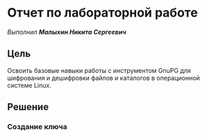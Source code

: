 # Отчет по лабораторной работе
*Выполнил __Малыхин Никита Сергеевич__* 

## Цель
Освоить базовые навыки работы с инструментом GnuPG для шифрования и дешифровки файлов и каталогов в операционной системе Linux.

## Решение

### Создание ключа 